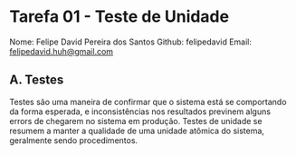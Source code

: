 # Tarefa 01 - Teste de Unidade
Nome: Felipe David Pereira dos Santos
Github: felipedavid
Email: felipedavid.huh@gmail.com

## A. Testes
Testes são uma maneira de confirmar que o sistema está se comportando da forma esperada, e inconsistências nos resultados previnem alguns errors de chegarem no sistema em produção. Testes de unidade se resumem a manter a qualidade de uma unidade atômica do sistema, geralmente sendo procedimentos.
